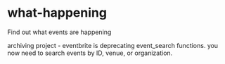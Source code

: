 # what-happening
Find out what events are happening 


archiving project - eventbrite is deprecating event_search functions. you now need to search events by ID, venue, or organization.
